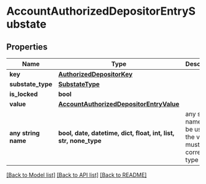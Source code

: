 # AccountAuthorizedDepositorEntrySubstate


## Properties
Name | Type | Description | Notes
------------ | ------------- | ------------- | -------------
**key** | [**AuthorizedDepositorKey**](AuthorizedDepositorKey.md) |  | 
**substate_type** | [**SubstateType**](SubstateType.md) |  | 
**is_locked** | **bool** |  | 
**value** | [**AccountAuthorizedDepositorEntryValue**](AccountAuthorizedDepositorEntryValue.md) |  | [optional] 
**any string name** | **bool, date, datetime, dict, float, int, list, str, none_type** | any string name can be used but the value must be the correct type | [optional]

[[Back to Model list]](../README.md#documentation-for-models) [[Back to API list]](../README.md#documentation-for-api-endpoints) [[Back to README]](../README.md)


